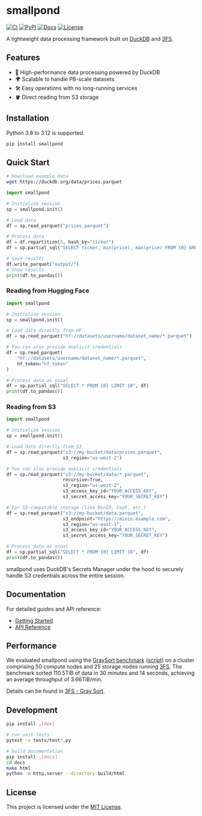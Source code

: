 # smallpond

[![CI](https://github.com/deepseek-ai/smallpond/actions/workflows/ci.yml/badge.svg?branch=main)](https://github.com/deepseek-ai/smallpond/actions/workflows/ci.yml)
[![PyPI](https://img.shields.io/pypi/v/smallpond)](https://pypi.org/project/smallpond/)
[![Docs](https://img.shields.io/badge/docs-latest-brightgreen.svg)](https://deepseek-ai.github.io/smallpond/)
[![License](https://img.shields.io/badge/license-MIT-blue.svg)](LICENSE)

A lightweight data processing framework built on [DuckDB] and [3FS].

## Features

- 🚀 High-performance data processing powered by DuckDB
- 🌍 Scalable to handle PB-scale datasets
- 🛠️ Easy operations with no long-running services
- 🪣 Direct reading from S3 storage

## Installation

Python 3.8 to 3.12 is supported.

```bash
pip install smallpond
```

## Quick Start

```bash
# Download example data
wget https://duckdb.org/data/prices.parquet
```

```python
import smallpond

# Initialize session
sp = smallpond.init()

# Load data
df = sp.read_parquet("prices.parquet")

# Process data
df = df.repartition(3, hash_by="ticker")
df = sp.partial_sql("SELECT ticker, min(price), max(price) FROM {0} GROUP BY ticker", df)

# Save results
df.write_parquet("output/")
# Show results
print(df.to_pandas())
```

### Reading from Hugging Face

```python
import smallpond

# Initialize session
sp = smallpond.init()

# Load data directly from HF
df = sp.read_parquet("hf://datasets/username/dataset_name/*.parquet")

# You can also provide explicit credentials
df = sp.read_parquet(
    "hf://datasets/username/dataset_name/*.parquet",
    hf_token="hf_token"
)

# Process data as usual
df = sp.partial_sql("SELECT * FROM {0} LIMIT 10", df)
print(df.to_pandas())
```

### Reading from S3

```python
import smallpond

# Initialize session
sp = smallpond.init()

# Load data directly from S3
df = sp.read_parquet("s3://my-bucket/data/prices.parquet", 
                     s3_region="us-west-2")

# You can also provide explicit credentials
df = sp.read_parquet("s3://my-bucket/data/*.parquet",
                     recursive=True,
                     s3_region="us-west-2",
                     s3_access_key_id="YOUR_ACCESS_KEY",
                     s3_secret_access_key="YOUR_SECRET_KEY")

# For S3-compatible storage (like MinIO, Ceph, etc.)
df = sp.read_parquet("s3://my-bucket/data.parquet",
                     s3_endpoint="https://minio.example.com",
                     s3_region="us-east-1",
                     s3_access_key_id="YOUR_ACCESS_KEY",
                     s3_secret_access_key="YOUR_SECRET_KEY")

# Process data as usual
df = sp.partial_sql("SELECT * FROM {0} LIMIT 10", df)
print(df.to_pandas())
```

smallpond uses DuckDB's Secrets Manager under the hood to securely handle S3 credentials across the entire session.

## Documentation

For detailed guides and API reference:
- [Getting Started](docs/source/getstarted.rst)
- [API Reference](docs/source/api.rst)

## Performance

We evaluated smallpond using the [GraySort benchmark] ([script]) on a cluster comprising 50 compute nodes and 25 storage nodes running [3FS].  The benchmark sorted 110.5TiB of data in 30 minutes and 14 seconds, achieving an average throughput of 3.66TiB/min.

Details can be found in [3FS - Gray Sort].

[DuckDB]: https://duckdb.org/
[3FS]: https://github.com/deepseek-ai/3FS
[GraySort benchmark]: https://sortbenchmark.org/
[script]: benchmarks/gray_sort_benchmark.py
[3FS - Gray Sort]: https://github.com/deepseek-ai/3FS?tab=readme-ov-file#2-graysort

## Development

```bash
pip install .[dev]

# run unit tests
pytest -v tests/test*.py

# build documentation
pip install .[docs]
cd docs
make html
python -m http.server --directory build/html
```

## License

This project is licensed under the [MIT License](LICENSE).
